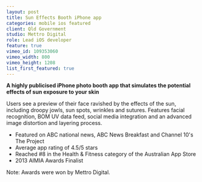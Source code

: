 ```yaml
---
layout: post
title: Sun Effects Booth iPhone app
categories: mobile ios featured
client: Qld Government
studio: Mettro Digital
role: Lead iOS developer
feature: true
vimeo_id: 109353060
vimeo_width: 800
vimeo_height: 1208
list_first_featured: true
---
```


**A highly publicised iPhone photo booth app that simulates the potential effects of sun exposure to your skin**

Users see a preview of their face ravished by the effects of the sun, including droopy jowls, sun spots, wrinkles and sutures. Features facial recognition, BOM UV data feed, social media integration and an advanced image distortion and layering process.
						
- Featured on ABC national news, ABC News Breakfast and Channel 10's The Project
- Average app rating of 4.5/5 stars
- Reached #8 in the Health & Fitness category of the Australian App Store
- 2013 AIMIA Awards Finalist

<p class="smallprint" >
Note: Awards were won by Mettro Digital.
</p>

